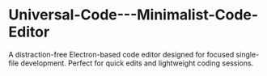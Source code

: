 # Universal-Code---Minimalist-Code-Editor
A distraction-free Electron-based code editor designed for focused single-file development. Perfect for quick edits and lightweight coding sessions.
